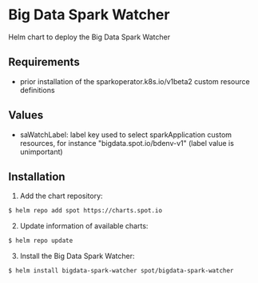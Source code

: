 # Big Data Spark Watcher

Helm chart to deploy the Big Data Spark Watcher

## Requirements

* prior installation of the sparkoperator.k8s.io/v1beta2 custom resource definitions

## Values

* saWatchLabel: label key used to select sparkApplication custom resources, for instance "bigdata.spot.io/bdenv-v1" (label value is unimportant)

## Installation

1. Add the chart repository:

```sh
$ helm repo add spot https://charts.spot.io
```

2. Update information of available charts:

```sh
$ helm repo update
```

3. Install the Big Data Spark Watcher:

```sh
$ helm install bigdata-spark-watcher spot/bigdata-spark-watcher
```

